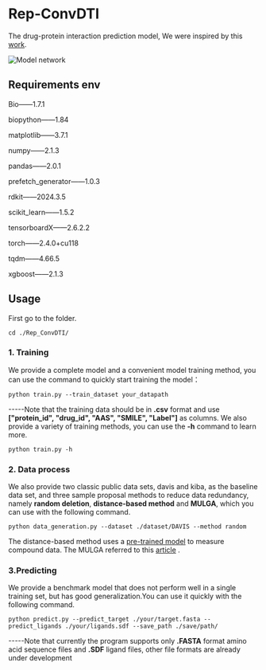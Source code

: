 # Rep-ConvDTI

The drug-protein interaction prediction model, We were inspired by this [work](http://arxiv.org/abs/2311.15599).

![Model network](https://github.com/DMP321/Rep_ConvDTI/blob/main/Figure1.jpg?raw=true)

## Requirements env
Bio——1.7.1

biopython——1.84

matplotlib——3.7.1

numpy——2.1.3

pandas——2.0.1

prefetch_generator——1.0.3

rdkit——2024.3.5

scikit_learn——1.5.2

tensorboardX——2.6.2.2

torch——2.4.0+cu118

tqdm——4.66.5

xgboost——2.1.3

## Usage
First go to the folder.

 ```
 cd ./Rep_ConvDTI/
```
 
###	1. Training
 We provide a complete model and a convenient model training method, you can use the command to quickly start training the model：
 
 ```
 python train.py --train_dataset your_datapath
```
 
 -----Note that the training data should be in **.csv** format and use **["protein_id", "drug_id", "AAS", "SMILE", "Label"]** as columns.
 We also provide a variety of training methods, you can use the **-h** command to learn more.
 
  ```
  python train.py -h
``` 
  
 ### 2. Data process
We also provide two classic public data sets, davis and kiba, as the baseline data set, and three sample proposal methods to reduce data redundancy, namely **random deletion**, **distance-based method** and **MULGA**, which you can use with the following command.

 ```
 python data_generation.py --dataset ./dataset/DAVIS --method random
```
  
 The distance-based method uses a [pre-trained model](https://github.com/IBM/molformer) to measure compound data.
The MULGA referred to this [article](https://academic.oup.com/bioinformatics/advance-article/doi/10.1093/bioinformatics/btad524/7248910) .
### 3.Predicting
We provide a benchmark model that does not perform well in a single training set, but has good generalization.You can use it quickly with the following command.

 ```
 python predict.py --predict_target ./your/target.fasta --predict_ligands ./your/ligands.sdf --save_path ./save/path/
```
-----Note that currently the program supports only **.FASTA** format amino acid sequence files and **.SDF** ligand files, other file formats are already under development
